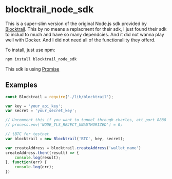 # blocktrail_node_sdk
This is a super-slim version of the original Node.js sdk provided by [Blocktrail](https://github.com/blocktrail/blocktrail-sdk-nodejs). This by no means a replacment for their sdk, I just found their sdk to includ to much and have so many dependcies. And it did not wanna play well with Docker. And I did not need all of the functionallity they offerd.

To install, just use npm:

```bash
npm install blocktrail_node_sdk
```

This sdk is using [Promise](https://www.promisejs.org/)

Examples
--------

```javascript
const Blocktrail = require('./lib/blocktrail');

var key = 'your_api_key';
var secret = 'your_secret_key';

// Uncomment this if you want to tunnel through charles, att port 8888
// process.env['NODE_TLS_REJECT_UNAUTHORIZED'] = 0;

// tBTC for testnet
var blocktrail = new Blocktrail('BTC', key, secret);

var createAddress = blocktrail.createAddress('wallet_name')
createAddress.then((result) => {
    console.log(result);
}, function(err) {
    console.log(err);
})
```
